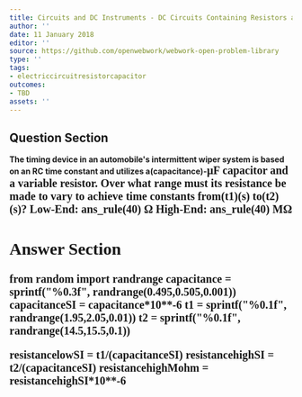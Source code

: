 ```yaml
---
title: Circuits and DC Instruments - DC Circuits Containing Resistors and Capacitors
author: ''
date: 11 January 2018
editor: ''
source: https://github.com/openwebwork/webwork-open-problem-library
type: ''
tags:
- electriccircuitresistorcapacitor
outcomes:
- TBD
assets: ''
---
```


## Question Section 

<b>
The timing device in an automobile's intermittent wiper system is based on an RC time constant and utilizes a(capacitance)-<span style="font-family: 'Times'; font-size: 20px";>&mu;F<span> capacitor and a variable resistor. Over what range must its resistance be made to vary to achieve time constants from(t1)(s) to(t2)(s)?
Low-End:
ans_rule(40) <span style="font-family: 'Times'; font-size: 20px";>&Omega;<span>
High-End:
ans_rule(40) <span style="font-family: 'Times'; font-size: 20px";>M&Omega;<span>



## Answer Section

from random import randrange
capacitance = sprintf("%0.3f", randrange(0.495,0.505,0.001))
capacitanceSI = capacitance*10**-6
t1 = sprintf("%0.1f", randrange(1.95,2.05,0.01))
t2 = sprintf("%0.1f", randrange(14.5,15.5,0.1))

resistancelowSI = t1/(capacitanceSI)
resistancehighSI = t2/(capacitanceSI)
resistancehighMohm = resistancehighSI*10**-6